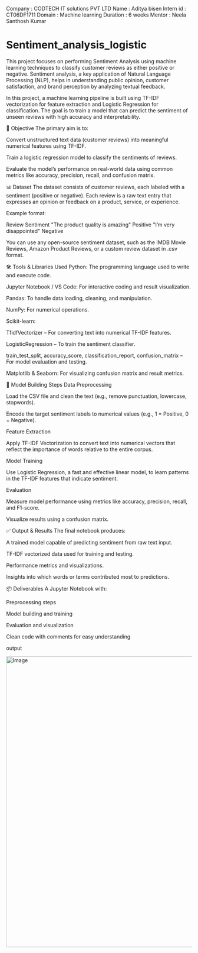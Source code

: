 Company : CODTECH IT solutions PVT LTD
Name : Aditya bisen 
Intern id : CT06DF1711 
Domain : Machine learning 
Duration : 6 weeks 
Mentor : Neela Santhosh Kumar

# Sentiment_analysis_logistic
This project focuses on performing Sentiment Analysis using machine learning techniques to classify customer reviews as either positive or negative. Sentiment analysis, a key application of Natural Language Processing (NLP), helps in understanding public opinion, customer satisfaction, and brand perception by analyzing textual feedback.

In this project, a machine learning pipeline is built using TF-IDF vectorization for feature extraction and Logistic Regression for classification. The goal is to train a model that can predict the sentiment of unseen reviews with high accuracy and interpretability.

🧠 Objective
The primary aim is to:

Convert unstructured text data (customer reviews) into meaningful numerical features using TF-IDF.

Train a logistic regression model to classify the sentiments of reviews.

Evaluate the model’s performance on real-world data using common metrics like accuracy, precision, recall, and confusion matrix.

📊 Dataset
The dataset consists of customer reviews, each labeled with a sentiment (positive or negative). Each review is a raw text entry that expresses an opinion or feedback on a product, service, or experience.

Example format:

Review	Sentiment
"The product quality is amazing"	Positive
"I’m very disappointed"	Negative

You can use any open-source sentiment dataset, such as the IMDB Movie Reviews, Amazon Product Reviews, or a custom review dataset in .csv format.

🛠 Tools & Libraries Used
Python: The programming language used to write and execute code.

Jupyter Notebook / VS Code: For interactive coding and result visualization.

Pandas: To handle data loading, cleaning, and manipulation.

NumPy: For numerical operations.

Scikit-learn:

TfidfVectorizer – For converting text into numerical TF-IDF features.

LogisticRegression – To train the sentiment classifier.

train_test_split, accuracy_score, classification_report, confusion_matrix – For model evaluation and testing.

Matplotlib & Seaborn: For visualizing confusion matrix and result metrics.

🧪 Model Building Steps
Data Preprocessing

Load the CSV file and clean the text (e.g., remove punctuation, lowercase, stopwords).

Encode the target sentiment labels to numerical values (e.g., 1 = Positive, 0 = Negative).

Feature Extraction

Apply TF-IDF Vectorization to convert text into numerical vectors that reflect the importance of words relative to the entire corpus.

Model Training

Use Logistic Regression, a fast and effective linear model, to learn patterns in the TF-IDF features that indicate sentiment.

Evaluation

Measure model performance using metrics like accuracy, precision, recall, and F1-score.

Visualize results using a confusion matrix.

✅ Output & Results
The final notebook produces:

A trained model capable of predicting sentiment from raw text input.

TF-IDF vectorized data used for training and testing.

Performance metrics and visualizations.

Insights into which words or terms contributed most to predictions.

📦 Deliverables
A Jupyter Notebook with:

Preprocessing steps

Model building and training

Evaluation and visualization

Clean code with comments for easy understanding

output

<img width="805" height="787" alt="Image" src="https://github.com/user-attachments/assets/db1c6c95-33ee-412c-813d-6882d1814bc5" />



